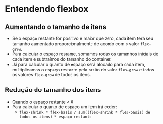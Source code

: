# Entendendo flexbox

## Aumentando o tamanho de itens

- Se o espaço restante for positivo e maior que zero, cada item terá seu tamanho aumentado proporcionalmente de acordo com o valor `flex-grow`.
- Para calcular o espaço restante, somamos todas os tamanhos iniciais de cada item e subtraímos do tamanho do container.
- Já para calcular o quanto de espaço será alocado para cada item, multiplicamos o espaço restante pela razão do valor `flex-grow` e todos os valores `flex-grow` de todos os itens.

## Redução do tamanho dos itens

- Quando o espaço restante < 0
- Para calcular o quanto de espaço um item irá ceder:
  - `flex-shrink * flex-basis / sum((flex-shrink * flex-basis) de todos os itens) * espaço restante`